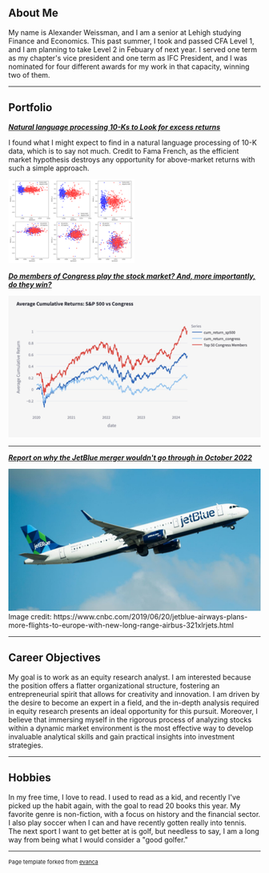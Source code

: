 ## About Me


My name is Alexander Weissman, and I am a senior at Lehigh studying Finance and Economics. This past summer, I took and passed CFA Level 1, and I am planning to take Level 2 in Febuary of next year. I served one term as my chapter's vice president and one term as IFC President, and I was nominated for four different awards for my work in that capacity, winning two of them.


---

## Portfolio

<!-- You can link to other websites, PDFs in this repo, and other pages in this repo -->

_**[Natural language processing 10-Ks to Look for excess returns](Report.md)**_

I found what I might expect to find in a natural language processing of 10-K data, which is to say not much. Credit to Fama French, as the efficient market hypothesis destroys any opportunity for above-market returns with such a simple approach.

<img class="img-circle" src="image/output_22_0.png" width="50%">


_**[Do members of Congress play the stock market? And, more importantly, do they win?](https://adrianmross-congress-trades-dashboard-srcwelcome-jjluva.streamlit.app/Congress_v._Market)**_




<img src="images/cum.png?raw=true"/>

---

_**[Report on why the JetBlue merger wouldn't go through in October 2022](JBlue.md)**_

<img src="image/Plane.jpg?raw=true"/>
Image credit: https://www.cnbc.com/2019/06/20/jetblue-airways-plans-more-flights-to-europe-with-new-long-range-airbus-321xlrjets.html

---

## Career Objectives
My goal is to work as an equity research analyst. I am interested because the position offers a flatter organizational structure, fostering an entrepreneurial spirit that allows for creativity and innovation. I am driven by the desire to become an expert in a field, and the in-depth analysis required in equity research presents an ideal opportunity for this pursuit. Moreover, I believe that immersing myself in the rigorous process of analyzing stocks within a dynamic market environment is the most effective way to develop invaluable analytical skills and gain practical insights into investment strategies.

---

## Hobbies

In my free time, I love to read. I used to read as a kid, and recently I've picked up the habit again, with the goal to read 20 books this year. My favorite genre is non-fiction, with a focus on history and the financial sector. I also play soccer when I can and have recently gotten really into tennis. The next sport I want to get better at is golf, but needless to say, I am a long way from being what I would consider a "good golfer."

---
<p style="font-size:11px">Page template forked from <a href="https://github.com/evanca/quick-portfolio">evanca</a></p>
<!-- Remove above link if you don't want to attibute -->
